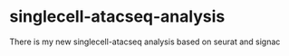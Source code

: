# singlecell-atacseq-analysis
There is my new singlecell-atacseq analysis based on seurat and signac
